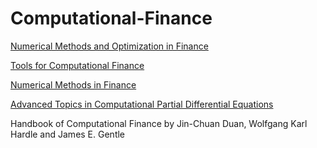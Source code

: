 # Computational-Finance

[Numerical Methods and Optimization in Finance](https://www.amazon.com/Numerical-Methods-Optimization-Finance-Manfred/dp/0123756626)

[Tools for Computational Finance](https://www.springer.com/gp/book/9781447129936)

[Numerical Methods in Finance](https://www.cambridge.org/in/academic/subjects/mathematics/mathematical-finance/numerical-methods-finance?format=PB)

[Advanced Topics in Computational Partial Differential Equations](https://books.google.co.in/books?id=kxjyCAAAQBAJ&lr=&source=gbs_navlinks_s)

Handbook of Computational Finance by Jin-Chuan Duan,  Wolfgang Karl Hardle and James E. Gentle

